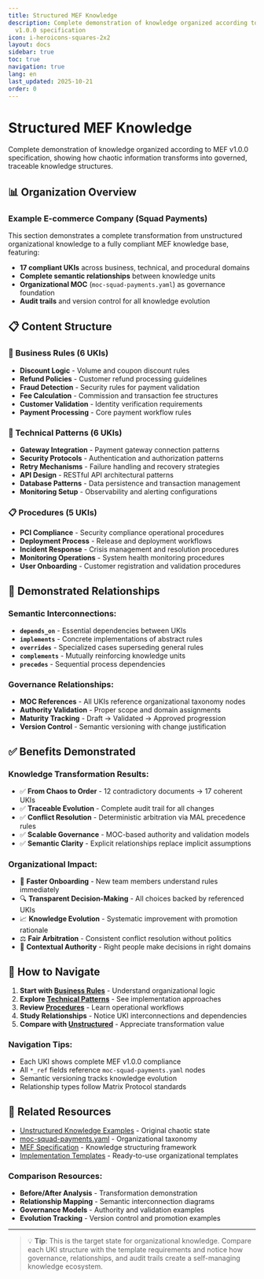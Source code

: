 ```yaml
---
title: Structured MEF Knowledge
description: Complete demonstration of knowledge organized according to MEF
  v1.0.0 specification
icon: i-heroicons-squares-2x2
layout: docs
sidebar: true
toc: true
navigation: true
lang: en
last_updated: 2025-10-21
order: 0
---
```

# Structured MEF Knowledge

Complete demonstration of knowledge organized according to MEF v1.0.0 specification, showing how chaotic information transforms into governed, traceable knowledge structures.

## 📊 Organization Overview

### Example E-commerce Company (Squad Payments)

This section demonstrates a complete transformation from unstructured organizational knowledge to a fully compliant MEF knowledge base, featuring:

- **17 compliant UKIs** across business, technical, and procedural domains
- **Complete semantic relationships** between knowledge units
- **Organizational MOC** (`moc-squad-payments.yaml`) as governance foundation
- **Audit trails** and version control for all knowledge evolution

## 📋 Content Structure

### 🏢 Business Rules (6 UKIs)
- **Discount Logic** - Volume and coupon discount rules
- **Refund Policies** - Customer refund processing guidelines  
- **Fraud Detection** - Security rules for payment validation
- **Fee Calculation** - Commission and transaction fee structures
- **Customer Validation** - Identity verification requirements
- **Payment Processing** - Core payment workflow rules

### 🔧 Technical Patterns (6 UKIs)
- **Gateway Integration** - Payment gateway connection patterns
- **Security Protocols** - Authentication and authorization patterns
- **Retry Mechanisms** - Failure handling and recovery strategies
- **API Design** - RESTful API architectural patterns
- **Database Patterns** - Data persistence and transaction management
- **Monitoring Setup** - Observability and alerting configurations

### 📋 Procedures (5 UKIs)
- **PCI Compliance** - Security compliance operational procedures
- **Deployment Process** - Release and deployment workflows
- **Incident Response** - Crisis management and resolution procedures
- **Monitoring Operations** - System health monitoring procedures
- **User Onboarding** - Customer registration and validation procedures

## 🔗 Demonstrated Relationships

### Semantic Interconnections:
- **`depends_on`** - Essential dependencies between UKIs
- **`implements`** - Concrete implementations of abstract rules
- **`overrides`** - Specialized cases superseding general rules
- **`complements`** - Mutually reinforcing knowledge units
- **`precedes`** - Sequential process dependencies

### Governance Relationships:
- **MOC References** - All UKIs reference organizational taxonomy nodes
- **Authority Validation** - Proper scope and domain assignments
- **Maturity Tracking** - Draft → Validated → Approved progression
- **Version Control** - Semantic versioning with change justification

## ✅ Benefits Demonstrated

### Knowledge Transformation Results:
- ✅ **From Chaos to Order** - 12 contradictory documents → 17 coherent UKIs
- ✅ **Traceable Evolution** - Complete audit trail for all changes
- ✅ **Conflict Resolution** - Deterministic arbitration via MAL precedence rules
- ✅ **Scalable Governance** - MOC-based authority and validation models
- ✅ **Semantic Clarity** - Explicit relationships replace implicit assumptions

### Organizational Impact:
- 🚀 **Faster Onboarding** - New team members understand rules immediately
- 🔍 **Transparent Decision-Making** - All choices backed by referenced UKIs
- 📈 **Knowledge Evolution** - Systematic improvement with promotion rationale
- ⚖️ **Fair Arbitration** - Consistent conflict resolution without politics
- 🎯 **Contextual Authority** - Right people make decisions in right domains

## 🎯 How to Navigate

1. **Start with [Business Rules](business-rules/)** - Understand organizational logic
2. **Explore [Technical Patterns](technical-patterns/)** - See implementation approaches
3. **Review [Procedures](procedures/)** - Learn operational workflows
4. **Study Relationships** - Notice UKI interconnections and dependencies
5. **Compare with [Unstructured](../unstructured/)** - Appreciate transformation value

### Navigation Tips:
- Each UKI shows complete MEF v1.0.0 compliance
- All `*_ref` fields reference `moc-squad-payments.yaml` nodes
- Semantic versioning tracks knowledge evolution
- Relationship types follow Matrix Protocol standards

## 📖 Related Resources

- [Unstructured Knowledge Examples](../unstructured/) - Original chaotic state
- [moc-squad-payments.yaml](../moc-squad-payments) - Organizational taxonomy
- [MEF Specification](../../../frameworks/mef/) - Knowledge structuring framework
- [Implementation Templates](../../../manual/templates/) - Ready-to-use organizational templates

### Comparison Resources:
- **Before/After Analysis** - Transformation demonstration
- **Relationship Mapping** - Semantic interconnection diagrams
- **Governance Models** - Authority and validation examples
- **Evolution Tracking** - Version control and promotion examples

---

> 💡 **Tip**: This is the target state for organizational knowledge. Compare each UKI structure with the template requirements and notice how governance, relationships, and audit trails create a self-managing knowledge ecosystem.